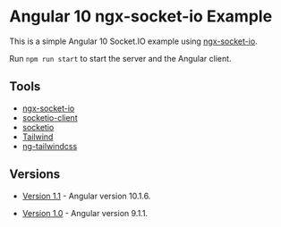 # Angular 10 ngx-socket-io Example

This is a simple Angular 10 Socket.IO example using [ngx-socket-io](https://github.com/rodgc/ngx-socket-io).

Run `npm run start` to start the server and the Angular client.

## Tools

- [ngx-socket-io](https://github.com/rodgc/ngx-socket-io)
- [socketio-client](https://github.com/socketio/socket.io-client)
- [socketio](https://github.com/socketio/socket.io)
- [Tailwind](https://tailwindcss.com)
- [ng-tailwindcss](https://github.com/tehpsalmist/ng-tailwindcss)

## Versions

- [Version 1.1](https://github.com/DavidBuck/angular-ngx-socket-io-example/releases/tag/v1.1) - Angular version 10.1.6.

- [Version 1.0](https://github.com/DavidBuck/angular-ngx-socket-io-example/releases/tag/v1.0) - Angular version 9.1.1.
